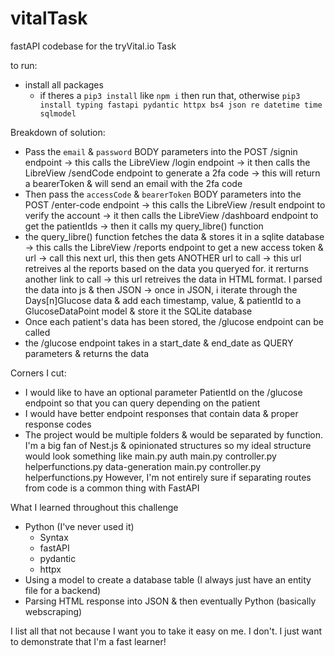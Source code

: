 # vitalTask

fastAPI codebase for the tryVital.io Task

to run:

- install all packages
  - if theres a `pip3 install` like `npm i` then run that, otherwise
    `pip3 install typing fastapi pydantic httpx bs4 json re datetime time sqlmodel`

Breakdown of solution:

- Pass the `email` & `password` BODY parameters into the POST /signin endpoint
  -> this calls the LibreView /login endpoint
  -> it then calls the LibreView /sendCode endpoint to generate a 2fa code
  -> this will return a bearerToken & will send an email with the 2fa code
- Then pass the `accessCode` & `bearerToken` BODY parameters into the POST /enter-code endpoint
  -> this calls the LibreView /result endpoint to verify the account
  -> it then calls the LibreView /dashboard endpoint to get the patientIds
  -> then it calls my query_libre() function
- the query_libre() function fetches the data & stores it in a sqlite database
  -> this calls the LibreView /reports endpoint to get a new access token & url
  -> call this next url, this then gets ANOTHER url to call
  -> this url retreives al the reports based on the data you queryed for. it rerturns another link to call
  -> this url retreives the data in HTML format. I parsed the data into js & then JSON
  -> once in JSON, i iterate through the Days[n]Glucose data & add each timestamp, value, & patientId to a GlucoseDataPoint model & store it the SQLite database
- Once each patient's data has been stored, the /glucose endpoint can be called
- the /glucose endpoint takes in a start_date & end_date as QUERY parameters & returns the data

Corners I cut:

- I would like to have an optional parameter PatientId on the /glucose endpoint so that you can query depending on the patient
- I would have better endpoint responses that contain data & proper response codes
- The project would be multiple folders & would be separated by function. I'm a big fan of Nest.js & opinionated structures so my ideal structure would look something like
  main.py
  auth
  main.py
  controller.py
  helperfunctions.py
  data-generation
  main.py
  controller.py
  helperfunctions.py
  However, I'm not entirely sure if separating routes from code is a common thing with FastAPI

What I learned throughout this challenge

- Python (I've never used it)
  - Syntax
  - fastAPI
  - pydantic
  - httpx
- Using a model to create a database table (I always just have an entity file for a backend)
- Parsing HTML response into JSON & then eventually Python (basically webscraping)

I list all that not because I want you to take it easy on me. I don't.
I just want to demonstrate that I'm a fast learner!
